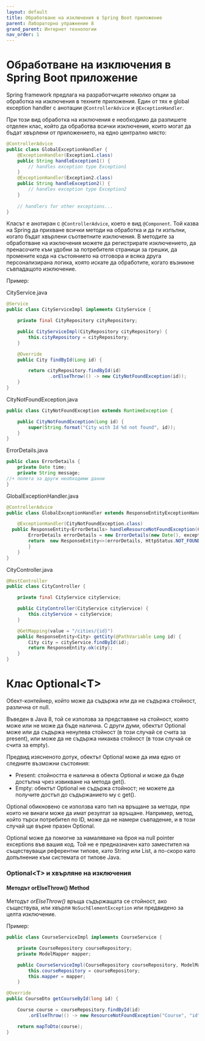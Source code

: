 ```yaml
---
layout: default
title: Обработване на изключения в Spring Boot приложение
parent: Лабораторно упражнение 8
grand_parent: Интернет технологии
nav_order: 1
---
```


# Обработване на изключения в Spring Boot приложение

Spring framework предлага на разработчиците няколко опции за обработка на изключения в техните приложения. Един от тях е global exception handler с анотации `@ControllerAdvice` и `@ExceptionHandler`.

При този вид обработка на изключения е необходимо да разпишете отделен клас, който да обработва всички изключения, които могат да бъдат хвърлени от приложението, на едно централно място:

```java
@ControllerAdvice
public class GlobalExceptionHandler {
    @ExceptionHandler(Exception1.class)
    public String handleException1() {
        // handles exception type Exception1  
    }     
    @ExceptionHandler(Exception2.class)
    public String handleException2() {
        // handles exception type Exception2  
    }   
     
    // handlers for other exceptions...
}

```

Класът е анотиран с `@ControllerAdvice`, което е вид `@Component`. Той казва на Spring да прихване всички методи на обработка и да ги изпълни, когато бъдат хвърлени съответните изключения. В методите за обработване на изключения можете да регистрирате изключението, да пренасочите към удобни за потребителя страници за грешки, да промените кода на състоянието на отговора и всяка друга персонализирана логика, която искате да обработите, когато възникне съвпадащото изключение.

Пример:

CityService.java

```java
@Service
public class CityServiceImpl implements CityService {

    private final CityRepository cityRepository;

    public CityServiceImpl(CityRepository cityRepository) {
        this.cityRepository = cityRepository;
    }

    @Override
    public City findById(Long id) {

        return cityRepository.findById(id)
                .orElseThrow(() -> new CityNotFoundException(id));
    }
}
```

CityNotFoundException.java

```java
public class CityNotFoundException extends RuntimeException {

    public CityNotFoundException(Long id) {
        super(String.format("City with Id %d not found", id));
    }
}
```

ErrorDetails.java

```java
public class ErrorDetails {
    private Date time;
    private String message;
//+ полета за други необходими данни
}
```

GlobalExceptionHandler.java

```java
@ControllerAdvice
public class GlobalExceptionHandler extends ResponseEntityExceptionHandler {

    @ExceptionHandler(CityNotFoundException.class)
  public ResponseEntity<ErrorDetails> handleResourceNotFoundException(CityNotFoundException exception) {
        ErrorDetails errorDetails = new ErrorDetails(new Date(), exception.getMessage());
        return  new ResponseEntity<>(errorDetails, HttpStatus.NOT_FOUND);
        }
    }
}
```

CityController.java

```java
@RestController
public class CityController {

    private final CityService cityService;

    public CityController(CityService cityService) {
        this.cityService = cityService;
    }

    @GetMapping(value = "/cities/{id}")
    public ResponseEntity<City> getCity(@PathVariable Long id) {
        City city = cityService.findById(id);
        return ResponseEntity.ok(city);
    }
}
```
# Клас Optional\<T>

Обект-контейнер, който може да съдържа или да не съдържа стойност, различна от null.

Въведен в Java 8, той се използва за представяне на стойност, която може или не може да бъде налична. С други думи, обектът Optional може или да съдържа ненулева стойност (в този случай се счита за present), или може да не съдържа никаква стойност (в този случай се счита за empty).

Предвид изясненото дотук, обектът Optional може да има едно от следните възможни състояния:

* Present: стойността е налична в обекта Optional и може да бъде достъпна чрез извикване на метода get().
* Empty: обектът Optional не съдържа стойност; не можете да получите достъп до съдържанието му с get().

Optional обикновено се използва като тип на връщане за методи, при които не винаги може да имат резултат за връщане. Например, метод, който търси потребител по ID, може да не намери съвпадение, и в този случай ще върне празен Optional.

Optional може да помогне за намаляване на броя на null pointer exceptions във вашия код. Той не е предназначен като заместител на съществуващи референтни типове, като String или List, а по-скоро като допълнение към системата от типове Java.

### Optional\<T> и хвърляне на изключения

#### Методът orElseThrow() Method

Методът _orElseThrow()_ връща съдържащата се стойност, ако съществува, или хвърля `NoSuchElementException` или предвидено за целта изключение. 

Пример:

```java
public class CourseServiceImpl implements CourseService {

    private CourseRepository courseRepository;
    private ModelMapper mapper;

    public CourseServiceImpl(CourseRepository courseRepository, ModelMapper mapper) {
        this.courseRepository = courseRepository;
        this.mapper = mapper;
    }

@Override
public CourseDto getCourseById(long id) {

    Course course = courseRepository.findById(id)
        .orElseThrow(() -> new ResourceNotFoundException("Course", "id", id));

    return mapToDto(course);
}
```
